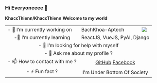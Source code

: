 ### Hi Everyoneeee 👋

**KhaccThienn/KhaccThienn**
**Welcome to my world**
 

<table>
    <tr >
       <td>- 🔭 I’m currently working on </td> 
       <td>BachKhoa-Aptech</td>
       <td><img src="https://product.bachkhoa-aptech.edu.vn:33/Resources/Images/logo-bkap-edu.png"></td>
    </tr>
    <tr style="text-align: center">
       <td>-🌱 I’m currently learning</td> 
       <td colspan="2"> ReactJS, VueJS, PyAI, Django</td>
    </tr>
    <tr style="text-align: center">
       <td colspan="3">- 🤔 I’m looking for help with myself</td> 
    </tr>
    <tr style="text-align: center">
       <td colspan="3">- 💬 Ask me about my profile ?</td> 
    </tr>
    <tr style="text-align: center">
       <td>- 📫 How to contact with me ?</td> 
       <td colspan="2"> <a href="https://github.com/KhaccThienn">GitHub</a> <a href="https://facebook.com/le.khac.thien.311003">Facebook</a></td>
    </tr>
    <tr style="text-align: center">
       <td>- ⚡ Fun fact ?</td> 
       <td colspan="2"> I'm Under Bottom Of Society</td>
    </tr>
</table>
